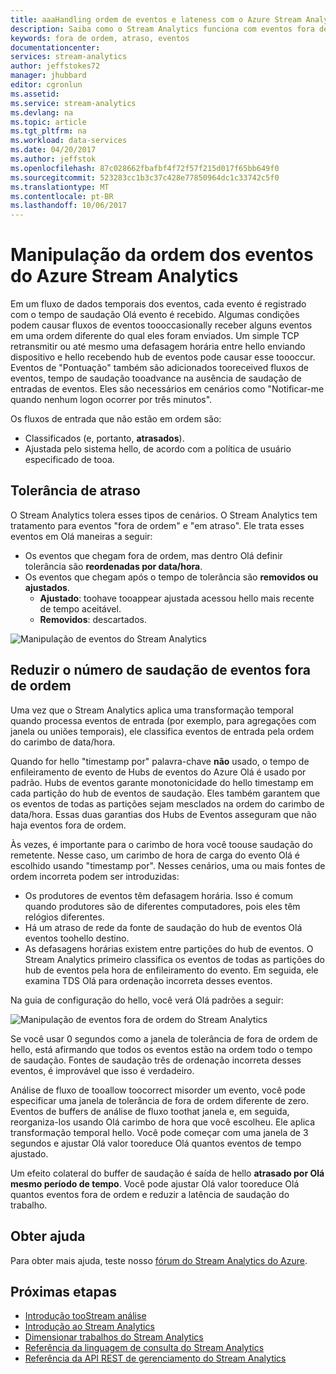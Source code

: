 ```yaml
---
title: aaaHandling ordem de eventos e lateness com o Azure Stream Analytics | Microsoft Docs
description: Saiba como o Stream Analytics funciona com eventos fora de ordem ou atrasados nos fluxos de dados.
keywords: fora de ordem, atraso, eventos
documentationcenter: 
services: stream-analytics
author: jeffstokes72
manager: jhubbard
editor: cgronlun
ms.assetid: 
ms.service: stream-analytics
ms.devlang: na
ms.topic: article
ms.tgt_pltfrm: na
ms.workload: data-services
ms.date: 04/20/2017
ms.author: jeffstok
ms.openlocfilehash: 87c028662fbafbf4f72f57f215d017f65bb649f0
ms.sourcegitcommit: 523283cc1b3c37c428e77850964dc1c33742c5f0
ms.translationtype: MT
ms.contentlocale: pt-BR
ms.lasthandoff: 10/06/2017
---
```

# <a name="azure-stream-analytics-event-order-handling"></a>Manipulação da ordem dos eventos do Azure Stream Analytics

Em um fluxo de dados temporais dos eventos, cada evento é registrado com o tempo de saudação Olá evento é recebido. Algumas condições podem causar fluxos de eventos toooccasionally receber alguns eventos em uma ordem diferente do qual eles foram enviados. Um simple TCP retransmitir ou até mesmo uma defasagem horária entre hello enviando dispositivo e hello recebendo hub de eventos pode causar esse toooccur. Eventos de "Pontuação" também são adicionados tooreceived fluxos de eventos, tempo de saudação tooadvance na ausência de saudação de entradas de eventos. Eles são necessários em cenários como "Notificar-me quando nenhum logon ocorrer por três minutos".

Os fluxos de entrada que não estão em ordem são:
* Classificados (e, portanto, **atrasados**).
* Ajustada pelo sistema hello, de acordo com a política de usuário especificado de tooa.


## <a name="lateness-tolerance"></a>Tolerância de atraso
O Stream Analytics tolera esses tipos de cenários. O Stream Analytics tem tratamento para eventos "fora de ordem" e "em atraso". Ele trata esses eventos em Olá maneiras a seguir:

* Os eventos que chegam fora de ordem, mas dentro Olá definir tolerância são **reordenadas por data/hora**.
* Os eventos que chegam após o tempo de tolerância são **removidos ou ajustados**.
    * **Ajustado**: toohave tooappear ajustada acessou hello mais recente de tempo aceitável.
    * **Removidos**: descartados.

![Manipulação de eventos do Stream Analytics](media/stream-analytics-event-handling/stream-analytics-event-handling.png)

## <a name="reduce-hello-number-of-out-of-order-events"></a>Reduzir o número de saudação de eventos fora de ordem

Uma vez que o Stream Analytics aplica uma transformação temporal quando processa eventos de entrada (por exemplo, para agregações com janela ou uniões temporais), ele classifica eventos de entrada pela ordem do carimbo de data/hora.

Quando for hello "timestamp por" palavra-chave **não** usado, o tempo de enfileiramento de evento de Hubs de eventos do Azure Olá é usado por padrão. Hubs de eventos garante monotonicidade do hello timestamp em cada partição do hub de eventos de saudação. Eles também garantem que os eventos de todas as partições sejam mesclados na ordem do carimbo de data/hora. Essas duas garantias dos Hubs de Eventos asseguram que não haja eventos fora de ordem.

Às vezes, é importante para o carimbo de hora você toouse saudação do remetente. Nesse caso, um carimbo de hora de carga do evento Olá é escolhido usando "timestamp por". Nesses cenários, uma ou mais fontes de ordem incorreta podem ser introduzidas:

* Os produtores de eventos têm defasagem horária. Isso é comum quando produtores são de diferentes computadores, pois eles têm relógios diferentes.
* Há um atraso de rede da fonte de saudação do hub de eventos Olá eventos toohello destino.
* As defasagens horárias existem entre partições do hub de eventos. O Stream Analytics primeiro classifica os eventos de todas as partições do hub de eventos pela hora de enfileiramento do evento. Em seguida, ele examina TDS Olá para ordenação incorreta desses eventos.

Na guia de configuração do hello, você verá Olá padrões a seguir:

![Manipulação de eventos fora de ordem do Stream Analytics](media/stream-analytics-event-handling/stream-analytics-out-of-order-handling.png)

Se você usar 0 segundos como a janela de tolerância de fora de ordem de hello, está afirmando que todos os eventos estão na ordem todo o tempo de saudação. Fontes de saudação três de ordenação incorreta desses eventos, é improvável que isso é verdadeiro. 

Análise de fluxo de tooallow toocorrect misorder um evento, você pode especificar uma janela de tolerância de fora de ordem diferente de zero. Eventos de buffers de análise de fluxo toothat janela e, em seguida, reorganiza-los usando Olá carimbo de hora que você escolheu. Ele aplica transformação temporal hello. Você pode começar com uma janela de 3 segundos e ajustar Olá valor tooreduce Olá quantos eventos de tempo ajustado. 

Um efeito colateral do buffer de saudação é saída de hello **atrasado por Olá mesmo período de tempo**. Você pode ajustar Olá valor tooreduce Olá quantos eventos fora de ordem e reduzir a latência de saudação do trabalho.

## <a name="get-help"></a>Obter ajuda
Para obter mais ajuda, teste nosso [fórum do Stream Analytics do Azure](https://social.msdn.microsoft.com/Forums/en-US/home?forum=AzureStreamAnalytics).

## <a name="next-steps"></a>Próximas etapas
* [Introdução tooStream análise](stream-analytics-introduction.md)
* [Introdução ao Stream Analytics](stream-analytics-real-time-fraud-detection.md)
* [Dimensionar trabalhos do Stream Analytics](stream-analytics-scale-jobs.md)
* [Referência da linguagem de consulta do Stream Analytics](https://msdn.microsoft.com/library/azure/dn834998.aspx)
* [Referência da API REST de gerenciamento do Stream Analytics](https://msdn.microsoft.com/library/azure/dn835031.aspx)